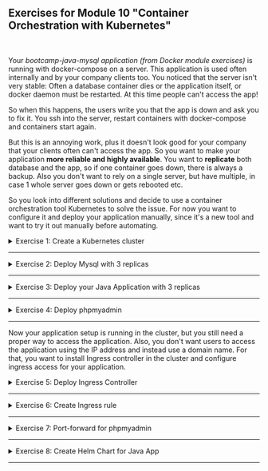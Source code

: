 ## Exercises for Module 10 "Container Orchestration with Kubernetes"
<br />

Your _bootcamp-java-mysql application (from Docker module exercises)_ is running with docker-compose on a server. This application is used often internally and by your company clients too. You noticed that the server isn't very stable: Often a database container dies or the application itself, or docker daemon must be restarted. At this time people can't access the app!

So when this happens, the users write you that the app is down and ask you to fix it. You ssh into the server, restart containers with docker-compose and containers start again.

But this is an annoying work, plus it doesn't look good for your company that your clients often can't access the app. So you want to make your application **more reliable and highly available**. You want to **replicate** both database and the app, so if one container goes down, there is always a backup. Also you don't want to rely on a single server, but have multiple, in case 1 whole server goes down or gets rebooted etc.


So you look into different solutions and decide to use a container orchestration tool Kubernetes to solve the issue. For now you want to configure it and deploy your application manually, since it's a new tool and want to try it out manually before automating.

<details>
<summary>Exercise 1: Create a Kubernetes cluster</summary>
<br />

**Tasks:**
- Create a Kubernetes cluster (Minikube or LKE)

**Steps to solve the tasks:**

**Minikube**\
On a Mac with M2 processor the easiest way to install minikube is using the `homebrew` package manager:
```sh
brew update
brew install minikube
minikube start --driver docker
minikube status
```
During `minikube` installation `kubectl` gets automatically installed too (as a dependency).

**LKE**\
Login to your [Linode account](https://cloud.linode.com/), select "Kubernetes" in the menu on the left and press the blue "Create Cluster" button. Enter a cluster name (e.g. 'devops-bootcamp'), choose a region close to you (e.g. 'Frankfurt, DE (eu-central)') and select the latest Kubernetes version (e.g. 1.26). In the "Add Node Pools" section select the "Shared CPU" tab and add 2 "Linode 4 GB" nodes to the cart. Check the "I have read..." disclaimer and press the "Create Cluster" button.

On the dashboard you can see the two worker nodes (Linodes). Wait until both are up and running.

In the Kubernetes section at the top you can download a 'devops-bootcamp-kubeconfig.yaml' file with the credentials and certificates you need to connect to the K8s cluster. Download it and set the environment variable KUBECONFIG on your local machine to this file:
```sh
export KUBECONFIG=~/Downloads/devops-bootcamp-kubeconfig.yaml

# now kubectl commands will be connected with the linode cluster
kubectl get nodes
# =>
# NAME                            STATUS   ROLES    AGE   VERSION
# lke104424-156177-6445973ec1e1   Ready    <none>   19m   v1.26.3
# lke104424-156177-6445973f23f0   Ready    <none>   19m   v1.26.3
```

</details>

******

<details>
<summary>Exercise 2: Deploy Mysql with 3 replicas</summary>
<br />

**Tasks:**

First of all, you want to deploy the mysql database.
- Deploy Mysql database with 3 replicas and volumes for data persistence 

To simplify the process you can use Helm for that.

**Steps to solve the tasks:**

If you haven't installed Helm yet, [install it now](https://helm.sh/docs/intro/install/). On a Mac, the easiest way to install Helm is to execute
```sh
brew update
brew install helm
```

Google for "Helm Charts Mysql". You should find the charts maintained by [Bitnami](https://bitnami.com/stack/mysql/helm). Execute the following commands:
```sh
# add the bitnami repo
helm repo add bitnami https://charts.bitnami.com/bitnami

# search for mysql charts in this repo
helm search repo bitnami/mysql
# =>
# NAME            CHART VERSION	  APP VERSION   DESCRIPTION                                       
# bitnami/mysql   9.8.2           8.0.33     	MySQL is a fast, reliable, scalable, and easy t...
```

To see the parameters of the chart, open the browser and navigate to `https://github.com/bitnami/charts/tree/main/bitnami/mysql`. You'll find that there are parameters `architecture`, `auth.rootPassword`, `secondary.replicaCount`, `secondary.persistence.storageClass` (among many others). To override these parameters for deployment on a **Minikube** cluster create a file called `mysql-chart-values-minikube.yaml` with the following content:
```yaml
architecture: replication
auth:
  rootPassword: secret-root-pass
  database: my-app-db
  username: my-user
  password: my-pass

secondary:
  # 1 primary and 2 secondary replicas
  replicaCount: 2
  persistence:
    storageClass: standard
```

For deployment on **Linode LKE** create a file called `mysql-chart-values-lke.yaml` with the following content:
```yaml
architecture: replication
auth:
  rootPassword: secret-root-pass
  database: my-app-db
  username: my-user
  password: my-pass

# enable init container that changes the owner and group of the persistent volume mountpoint to runAsUser:fsGroup
volumePermissions:
  enabled: true

secondary:
  # 1 primary and 2 secondary replicas
  replicaCount: 2
  persistence:
    accessModes: ["ReadWriteOnce"]
    # storage class for LKE volumes
    storageClass: linode-block-storage
```

To install the chart in the local **Minikube** cluster execute the following commands:
```sh
helm install -f mysql-chart-values-minikube.yaml my-release bitnami/mysql

kubectl get all
# NAME                               READY   STATUS    RESTARTS   AGE
# pod/my-release-mysql-primary-0     1/1     Running   0          4m48s
# pod/my-release-mysql-secondary-0   1/1     Running   0          4m48s
# pod/my-release-mysql-secondary-1   1/1     Running   0          3m16s
# 
# NAME                                          TYPE        CLUSTER-IP     EXTERNAL-IP   PORT(S)    AGE
# service/kubernetes                            ClusterIP   10.96.0.1      <none>        443/TCP    22d
# service/my-release-mysql-primary              ClusterIP   10.97.202.97   <none>        3306/TCP   4m48s
# service/my-release-mysql-primary-headless     ClusterIP   None           <none>        3306/TCP   4m48s
# service/my-release-mysql-secondary            ClusterIP   10.111.6.1     <none>        3306/TCP   4m48s
# service/my-release-mysql-secondary-headless   ClusterIP   None           <none>        3306/TCP   4m48s
# 
# NAME                                          READY   AGE
# statefulset.apps/my-release-mysql-primary     1/1     4m48s
# statefulset.apps/my-release-mysql-secondary   2/2     4m48s
```

To install the chart in a **Linode LKE** cluster execute the following commands:
```sh
helm install -f mysql-chart-values-lke.yaml my-release bitnami/mysql
kubectl get statefulset --watch
```

</details>

******

<details>
<summary>Exercise 3: Deploy your Java Application with 3 replicas</summary>
<br />

**Tasks:**

Now you want to
- deploy your Java application with 3 replicas.

With docker-compose, you were setting env_vars on server. In K8s there are own components for that, so
- create ConfigMap and Secret with the values and reference them in the application deployment config file.

**Steps to solve the tasks:**

**Step 1:** Push docker image of java mysql app to private registry if necessary\
Make sure the image of the [bootcamp-java-mysql](https://github.com/fsiegrist/devops-bootcamp-07-docker/tree/main/bootcamp-java-mysql) app from the exercises of module 7 is available in the private repository on DockerHub. If it is not go to the application folder, 
create a jar file executing
```sh
./gradlew build
```
create a docker image executing 
```sh
docker build -t fsiegrist/fesi-repo:bootcamp-java-mysql-project-1.1-SNAPSHOT .
```
and push the image to remote private docker registry executing
```sh
docker login
docker push fsiegrist/fesi-repo:bootcamp-java-mysql-project-1.1-SNAPSHOT
```

**Step 2:** Create a 'my-registry-key' Secret to pull the image from the private repository on  DockerHub
```sh
kubectl create secret docker-registry my-registry-key \
  --docker-server=docker.io \
  --docker-username=fsiegrist \
  --docker-password=<my-docker-hub-pwd>
```

**Step 3:** Create the required K8s component configuration files

Create a ConfigMap configuration file with the folowing content:

_db-config.yaml_
```yaml
apiVersion: v1
kind: ConfigMap
metadata:
  name: db-config
data:
  db_server: my-release-mysql-primary # kubectl get services
```

Create a Secret configuration file with the folowing content:

_db-secret.yaml_
```yaml
apiVersion: v1
kind: Secret
metadata:
  name: db-secret
type: Opaque
data:
  # echo -n 'my-user' | base64 (see mysql-chart-values-minikube.yaml)
  db_user: bXktdXNlcg== 
  # echo -n 'my-pass' | base64 (see mysql-chart-values-minikube.yaml)
  db_pwd: bXktcGFzcw==
  # echo -n 'my-app-db' | base64 (see mysql-chart-values-minikube.yaml)
  db_name: bXktYXBwLWRi
  # echo -n 'secret-root-pass' | base64 (see mysql-chart-values-minikube.yaml)
  db_root_pwd: c2VjcmV0LXJvb3QtcGFzcw==
```

Create a Deployment and Service configuration file with the folowing content:

_java-mysql-app.yaml_
```yaml
apiVersion: apps/v1
kind: Deployment
metadata:
  name: java-mysql-app-deployment
  labels:
    app: java-mysql-app
spec:
  replicas: 3
  selector:
    matchLabels:
      app: java-mysql-app
  template:
    metadata:
      labels:
        app: java-mysql-app
    spec:
      imagePullSecrets:
      - name: my-registry-key
      containers:
      - name: javamysqlapp
        image: fsiegrist/fesi-repo:bootcamp-java-mysql-project-1.1-SNAPSHOT
        ports:
        - containerPort: 8080
        env:
         - name: DB_USER
           valueFrom:
             secretKeyRef:
               name: db-secret
               key: db_user
         - name: DB_PWD
           valueFrom:
             secretKeyRef:
               name: db-secret
               key: db_pwd
         - name: DB_NAME
           valueFrom:
             secretKeyRef:
               name: db-secret
               key: db_name
         - name: DB_SERVER
           valueFrom:
             configMapKeyRef:
              name: db-config
              key: db_server
---
apiVersion: v1
kind: Service
metadata:
  name: java-mysql-app-service
spec:
  selector:
    app: java-mysql-app
  ports:
  - protocol: TCP
    port: 8080
    targetPort: 8080
```

**Step 4:** Apply the configurations to the K8s cluster\
```sh
kubectl apply -f db-config.yaml
kubectl apply -f db-secret.yaml
kubectl apply -f java-mysql-app.yaml

kubectl get pods -l app=java-mysql-app
# NAME                                         READY   STATUS    RESTARTS   AGE
# java-mysql-app-deployment-574674d7d9-86wbs   1/1     Running   0          8m16s
# java-mysql-app-deployment-574674d7d9-vr2l8   1/1     Running   0          8m16s
# java-mysql-app-deployment-574674d7d9-x4qgc   1/1     Running   0          8m16s
```

**Step 5 (optional):** Create a port-forwarding to access the application
```sh
kubectl port-forward svc/java-mysql-app-service 8080:8080
```

Open the browser and navigate to [localhost:8080](http://localhost:8080) to access the running application.

Note: Because of CORS restrictions API calls triggered by the application are blocked. To avoid this, we have to setup ingress (see exercises 5 and 6).

</details>

******

<details>
<summary>Exercise 4: Deploy phpmyadmin</summary>
<br />

**Tasks:**

As a next step you
- deploy phpmyadmin to access Mysql UI.

For this deployment you just need 1 replica, since this is only for your own use, so it doesn't have to be High Availability. A simple deployment.yaml file and internal service will be enough.

**Steps to solve the tasks:**

**Step 1:** Create a Deployment and Service configuration file for phpmyadmin

_phpmyadmin.yaml_
```yaml
apiVersion: apps/v1
kind: Deployment
metadata:
  name: phpmyadmin
  labels:
    app: phpmyadmin
spec:
  replicas: 1
  selector:
    matchLabels:
      app: phpmyadmin
  template:
    metadata:
      labels:
        app: phpmyadmin
    spec:
      containers:
        - name: phpmyadmin
          image: phpmyadmin/phpmyadmin:5
          ports:
            - containerPort: 80
              protocol: TCP
          env:
            - name: PMA_HOST
              valueFrom:
                configMapKeyRef:
                  name: db-config
                  key: db_server
            - name: MYSQL_ROOT_PASSWORD
              valueFrom:
                secretKeyRef:
                  name: db-secret
                  key: db_root_pwd
  
---
apiVersion: v1
kind: Service
metadata:
  name: phpmyadmin-service
spec:
  selector:
    app: phpmyadmin
  ports:
  - protocol: TCP
    port: 8081
    targetPort: 80
```

**Step 2:** Apply it to the cluster
```sh
kubectl apply -f phpmyadmin.yaml

kubectl get pods -l app=phpmyadmin
# NAME                          READY   STATUS    RESTARTS   AGE
# phpmyadmin-794dd6c7fb-xxlrw   1/1     Running   0          3m40s
```

</details>

******

Now your application setup is running in the cluster, but you still need a proper way to access the application. Also, you don't want users to access the application using the IP address and instead use a domain name. For that, you want to install Ingress controller in the cluster and configure ingress access for your application.


<details>
<summary>Exercise 5: Deploy Ingress Controller</summary>
<br />

**Tasks:**
- Deploy Ingress Controller in the cluster - using Helm

**Steps to solve the tasks:**

</details>

******

<details>
<summary>Exercise 6: Create Ingress rule</summary>
<br />

**Tasks:**
- Create Ingress rule for your application access

**Steps to solve the tasks:**

</details>

******

<details>
<summary>Exercise 7: Port-forward for phpmyadmin</summary>
<br />

**Tasks:**

However, you don't want to expose the phpmyadmin for security reasons. So you configure port-forwarding for the service to access on localhost, whenever you need it.
- Configure port-forwarding for phpmyadmin

**Steps to solve the tasks:**

</details>

******

<details>
<summary>Exercise 8: Create Helm Chart for Java App</summary>
<br />

As the final step, you decide to create a helm chart for your Java application where all the configuration files are configurable. You can then tell developers how they can use it by setting all the chart values. This chart will be hosted in its own git repository. 

**Tasks:**
- All config files: service, deployment, ingress, configMap, secret, will be part of the chart
- Create custom values file as an example for developers to use when deploying the application
- Deploy the java application using the chart with helmfile
- Host the chart in its own git repository

**Steps to solve the tasks:**

</details>

******
